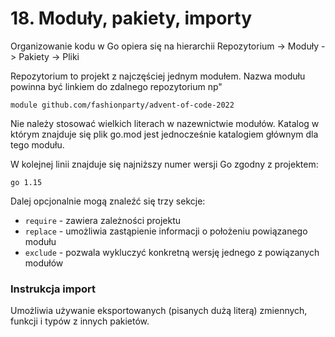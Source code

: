 # 18. Moduły, pakiety, importy

Organizowanie kodu w Go opiera się na hierarchii Repozytorium -> Moduły -> Pakiety -> Pliki

Repozytorium to projekt z najczęściej jednym modułem. Nazwa modułu powinna być linkiem do zdalnego repozytorium np"
```
module github.com/fashionparty/advent-of-code-2022
```
Nie należy stosować wielkich literach w nazewnictwie modułów. Katalog w którym znajduje się plik go.mod jest jednocześnie katalogiem głównym dla tego modułu.

W kolejnej linii znajduje się najniższy numer wersji Go zgodny z projektem:
```
go 1.15
```

Dalej opcjonalnie mogą znaleźć się trzy sekcje:
- `require` - zawiera zależności projektu
- `replace` - umożliwia zastąpienie informacji o położeniu powiązanego modułu
- `exclude` - pozwala wykluczyć konkretną wersję jednego z powiązanych modułów

### Instrukcja import

Umożliwia używanie eksportowanych (pisanych dużą literą) zmiennych, funkcji i typów z innych pakietów.

